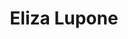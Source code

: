 ---
title: "Eliza Lupone"
presenter_id: eliza_lupone
layout: member_all_presentations
permalink: /member_full_publications/:presenter_id/
---